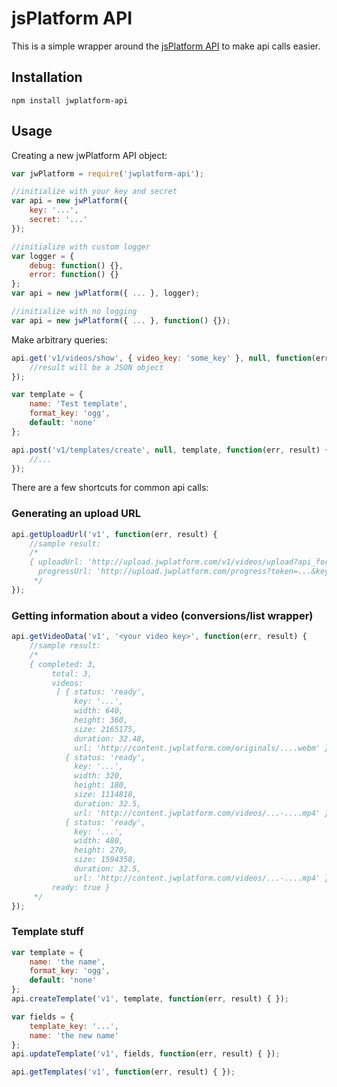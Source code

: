 # jsPlatform API

This is a simple wrapper around the [jsPlatform API](http://apidocs.jwplayer.com/)
to make api calls easier.

## Installation

`npm install jwplatform-api`

## Usage
Creating a new jwPlatform API object:

```javascript
var jwPlatform = require('jwplatform-api');

//initialize with your key and secret
var api = new jwPlatform({
    key: '...',
    secret: '...'
});

//initialize with custom logger
var logger = {
    debug: function() {},
    error: function() {}
};
var api = new jwPlatform({ ... }, logger);

//initialize with no logging
var api = new jwPlatform({ ... }, function() {});
```

Make arbitrary queries:

```javascript
api.get('v1/videos/show', { video_key: 'some_key' }, null, function(err, result) {
    //result will be a JSON object
});

var template = {
    name: 'Test template',
    format_key: 'ogg',
    default: 'none'
};

api.post('v1/templates/create', null, template, function(err, result) {
    //...
});
```

There are a few shortcuts for common api calls:

### Generating an upload URL
```javascript
api.getUploadUrl('v1', function(err, result) {
    //sample result:
    /*
    { uploadUrl: 'http://upload.jwplatform.com/v1/videos/upload?api_format=json&key=...&token=...',
      progressUrl: 'http://upload.jwplatform.com/progress?token=...&key...' }
     */
});
```

### Getting information about a video (conversions/list wrapper)
```javascript
api.getVideoData('v1', '<your video key>', function(err, result) {
    //sample result:
    /*
    { completed: 3,
         total: 3,
         videos:
          [ { status: 'ready',
              key: '...',
              width: 640,
              height: 360,
              size: 2165175,
              duration: 32.48,
              url: 'http://content.jwplatform.com/originals/....webm' },
            { status: 'ready',
              key: '...',
              width: 320,
              height: 180,
              size: 1114818,
              duration: 32.5,
              url: 'http://content.jwplatform.com/videos/...-....mp4' },
            { status: 'ready',
              key: '...',
              width: 480,
              height: 270,
              size: 1594358,
              duration: 32.5,
              url: 'http://content.jwplatform.com/videos/...-....mp4' } ],
         ready: true }
     */
});
```

### Template stuff
```javascript
var template = {
    name: 'the name',
    format_key: 'ogg',
    default: 'none'
};
api.createTemplate('v1', template, function(err, result) { });

var fields = {
    template_key: '...',
    name: 'the new name'
};
api.updateTemplate('v1', fields, function(err, result) { });

api.getTemplates('v1', function(err, result) { });
```

